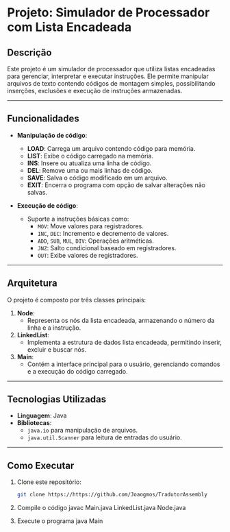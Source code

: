 # Projeto: Simulador de Processador com Lista Encadeada

## Descrição
Este projeto é um simulador de processador que utiliza listas encadeadas para gerenciar, interpretar e executar instruções. Ele permite manipular arquivos de texto contendo códigos de montagem simples, possibilitando inserções, exclusões e execução de instruções armazenadas.

---

## Funcionalidades
- **Manipulação de código**:
  - **LOAD**: Carrega um arquivo contendo código para memória.
  - **LIST**: Exibe o código carregado na memória.
  - **INS**: Insere ou atualiza uma linha de código.
  - **DEL**: Remove uma ou mais linhas de código.
  - **SAVE**: Salva o código modificado em um arquivo.
  - **EXIT**: Encerra o programa com opção de salvar alterações não salvas.

- **Execução de código**:
  - Suporte a instruções básicas como:
    - `MOV`: Move valores para registradores.
    - `INC`, `DEC`: Incremento e decremento de valores.
    - `ADD`, `SUB`, `MUL`, `DIV`: Operações aritméticas.
    - `JNZ`: Salto condicional baseado em registradores.
    - `OUT`: Exibe valores de registradores.

---

## Arquitetura
O projeto é composto por três classes principais:
1. **Node**:
   - Representa os nós da lista encadeada, armazenando o número da linha e a instrução.
2. **LinkedList**:
   - Implementa a estrutura de dados lista encadeada, permitindo inserir, excluir e buscar nós.
3. **Main**:
   - Contém a interface principal para o usuário, gerenciando comandos e a execução do código carregado.

---

## Tecnologias Utilizadas
- **Linguagem**: Java
- **Bibliotecas**: 
  - `java.io` para manipulação de arquivos.
  - `java.util.Scanner` para leitura de entradas do usuário.

---

## Como Executar
1. Clone este repositório:
   ```bash
   git clone https://https://github.com/Joaogmos/TradutorAssembly

2. Compile o código 
  javac Main.java LinkedList.java Node.java

3. Execute o programa
  java Main
